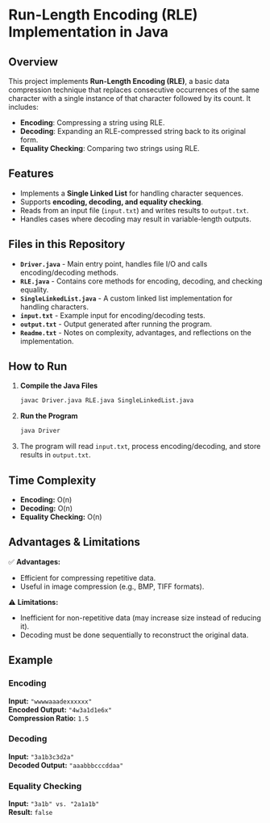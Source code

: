 # Run-Length Encoding (RLE) Implementation in Java

## Overview
This project implements **Run-Length Encoding (RLE)**, a basic data compression technique that replaces consecutive occurrences of the same character with a single instance of that character followed by its count. It includes:
- **Encoding**: Compressing a string using RLE.
- **Decoding**: Expanding an RLE-compressed string back to its original form.
- **Equality Checking**: Comparing two strings using RLE.

## Features
- Implements a **Single Linked List** for handling character sequences.
- Supports **encoding, decoding, and equality checking**.
- Reads from an input file (`input.txt`) and writes results to `output.txt`.
- Handles cases where decoding may result in variable-length outputs.

## Files in this Repository
- **`Driver.java`** - Main entry point, handles file I/O and calls encoding/decoding methods.
- **`RLE.java`** - Contains core methods for encoding, decoding, and checking equality.
- **`SingleLinkedList.java`** - A custom linked list implementation for handling characters.
- **`input.txt`** - Example input for encoding/decoding tests.
- **`output.txt`** - Output generated after running the program.
- **`Readme.txt`** - Notes on complexity, advantages, and reflections on the implementation.

## How to Run
1. **Compile the Java Files**  
   ```sh
   javac Driver.java RLE.java SingleLinkedList.java
   ```
2. **Run the Program**  
   ```sh
   java Driver
   ```
3. The program will read `input.txt`, process encoding/decoding, and store results in `output.txt`.

## Time Complexity
- **Encoding:** O(n)
- **Decoding:** O(n)
- **Equality Checking:** O(n)

## Advantages & Limitations
✅ **Advantages:**
- Efficient for compressing repetitive data.
- Useful in image compression (e.g., BMP, TIFF formats).

⚠️ **Limitations:**
- Inefficient for non-repetitive data (may increase size instead of reducing it).
- Decoding must be done sequentially to reconstruct the original data.

## Example

### Encoding
**Input:** `"wwwwaaadexxxxxx"`  
**Encoded Output:** `"4w3a1d1e6x"`  
**Compression Ratio:** `1.5`

### Decoding
**Input:** `"3a1b3c3d2a"`  
**Decoded Output:** `"aaabbbcccddaa"`

### Equality Checking
**Input:** `"3a1b" vs. "2a1a1b"`  
**Result:** `false`


